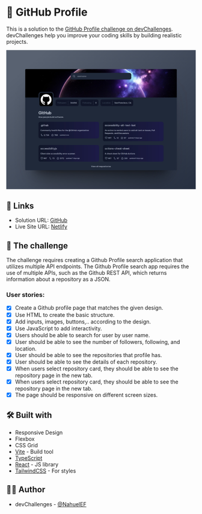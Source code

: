 # 👤 GitHub Profile

This is a solution to the [GitHub Profile challenge on devChallenges](https://devchallenges.io/challenge/42). devChallenges help you improve your coding skills by building realistic projects.

![](./public/design/screenshot.jpg)

## 📌 Links

- Solution URL: [GitHub](https://github.com/NahuelEF/github-profile.git)
- Live Site URL: [Netlify](https://nahuelef-github-profile.netlify.app/)

## 🎯 The challenge

The challenge requires creating a Github Profile search application that utilizes multiple API endpoints. The Github Profile search app requires the use of multiple APIs, such as the Github REST API, which returns information about a repository as a JSON.

### User stories:

- [x] Create a Github profile page that matches the given design.
- [x] Use HTML to create the basic structure.
- [x] Add inputs, images, buttons,.. according to the design.
- [x] Use JavaScript to add interactivity.
- [x] Users should be able to search for user by user name.
- [x] User should be able to see the number of followers, following, and location.
- [x] User should be able to see the repositories that profile has.
- [x] User should be able to see the details of each repository.
- [x] When users select repository card, they should be able to see the repository page in the new tab.
- [x] When users select repository card, they should be able to see the repository page in the new tab.
- [x] The page should be responsive on different screen sizes.

## 🛠 Built with

- Responsive Design
- Flexbox
- CSS Grid
- [Vite](https://vitejs.dev/) - Build tool
- [TypeScript](https://www.typescriptlang.org/)
- [React](https://reactjs.org/) - JS library
- [TailwindCSS](https://tailwindcss.com/) - For styles

## 👨‍💻 Author

- devChallenges - [@NahuelEF](https://devchallenges.io/profile/8d7834ba-98e7-4f82-82d9-1cea286338a3)

